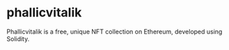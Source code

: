 # phallicvitalik
Phallicvitalik is a free, unique NFT collection on Ethereum, developed using Solidity.
